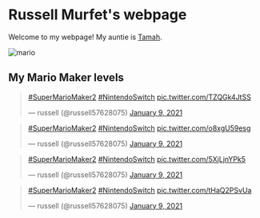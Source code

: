 # Russell Murfet's webpage

Welcome to my webpage! My auntie is [Tamah](http://tamahmurfet.github.io).

![mario](https://www.nintendo.com.au/mario/css/img/big-mario.png)

## My Mario Maker levels

<blockquote class="twitter-tweet"><p lang="und" dir="ltr"><a href="https://twitter.com/hashtag/SuperMarioMaker2?src=hash&amp;ref_src=twsrc%5Etfw">#SuperMarioMaker2</a> <a href="https://twitter.com/hashtag/NintendoSwitch?src=hash&amp;ref_src=twsrc%5Etfw">#NintendoSwitch</a> <a href="https://t.co/TZQGk4JtSS">pic.twitter.com/TZQGk4JtSS</a></p>&mdash; russell (@russell57628075) <a href="https://twitter.com/russell57628075/status/1347816200646975491?ref_src=twsrc%5Etfw">January 9, 2021</a></blockquote> <script async src="https://platform.twitter.com/widgets.js" charset="utf-8"></script>

<blockquote class="twitter-tweet"><p lang="und" dir="ltr"><a href="https://twitter.com/hashtag/SuperMarioMaker2?src=hash&amp;ref_src=twsrc%5Etfw">#SuperMarioMaker2</a> <a href="https://twitter.com/hashtag/NintendoSwitch?src=hash&amp;ref_src=twsrc%5Etfw">#NintendoSwitch</a> <a href="https://t.co/o8xgU59esg">pic.twitter.com/o8xgU59esg</a></p>&mdash; russell (@russell57628075) <a href="https://twitter.com/russell57628075/status/1347816119889924096?ref_src=twsrc%5Etfw">January 9, 2021</a></blockquote> <script async src="https://platform.twitter.com/widgets.js" charset="utf-8"></script>

<blockquote class="twitter-tweet"><p lang="und" dir="ltr"><a href="https://twitter.com/hashtag/SuperMarioMaker2?src=hash&amp;ref_src=twsrc%5Etfw">#SuperMarioMaker2</a> <a href="https://twitter.com/hashtag/NintendoSwitch?src=hash&amp;ref_src=twsrc%5Etfw">#NintendoSwitch</a> <a href="https://t.co/5XjLjnYPk5">pic.twitter.com/5XjLjnYPk5</a></p>&mdash; russell (@russell57628075) <a href="https://twitter.com/russell57628075/status/1347816042723115008?ref_src=twsrc%5Etfw">January 9, 2021</a></blockquote> <script async src="https://platform.twitter.com/widgets.js" charset="utf-8"></script>

<blockquote class="twitter-tweet"><p lang="und" dir="ltr"><a href="https://twitter.com/hashtag/SuperMarioMaker2?src=hash&amp;ref_src=twsrc%5Etfw">#SuperMarioMaker2</a> <a href="https://twitter.com/hashtag/NintendoSwitch?src=hash&amp;ref_src=twsrc%5Etfw">#NintendoSwitch</a> <a href="https://t.co/tHaQ2PSvUa">pic.twitter.com/tHaQ2PSvUa</a></p>&mdash; russell (@russell57628075) <a href="https://twitter.com/russell57628075/status/1347815960808357890?ref_src=twsrc%5Etfw">January 9, 2021</a></blockquote> <script async src="https://platform.twitter.com/widgets.js" charset="utf-8"></script>

